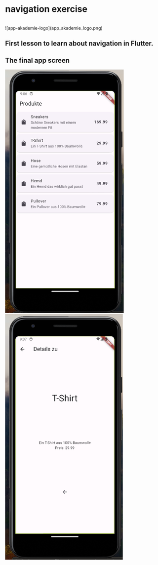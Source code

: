 # navigation exercise
<br>
![app-akademie-logo](app_akademie_logo.png)

## First lesson to learn about navigation in Flutter.

## The final app screen 

![first screenshot](screenshot-01.png)
![secons-screenshot](screenshot-02.png)
